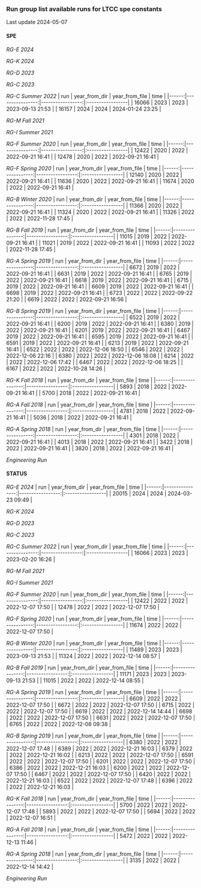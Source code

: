 
### Run group list available runs for LTCC spe constants

Last update 2024-05-07

#### SPE

*RG-E 2024*
 

*RG-K 2024*
 

*RG-D 2023*
 

*RG-C 2023*
 

*RG-C Summer 2022*
|   run |   year_from_dir |   year_from_file | time             |
|------:|----------------:|-----------------:|:-----------------|
| 16066 |            2023 |             2023 | 2023-09-13 21:53 |
| 16157 |            2024 |             2024 | 2024-01-24 23:25 | 

*RG-M Fall 2021*
 

*RG-I Summer 2021*
 

*RG-F Summer 2020*
|   run |   year_from_dir |   year_from_file | time             |
|------:|----------------:|-----------------:|:-----------------|
| 12422 |            2020 |             2022 | 2022-09-21 16:41 |
| 12478 |            2020 |             2022 | 2022-09-21 16:41 | 

*RG-F Spring 2020*
|   run |   year_from_dir |   year_from_file | time             |
|------:|----------------:|-----------------:|:-----------------|
| 12140 |            2020 |             2022 | 2022-09-21 16:41 |
| 11636 |            2020 |             2022 | 2022-09-21 16:41 |
| 11674 |            2020 |             2022 | 2022-09-21 16:41 | 

*RG-B Winter 2020*
|   run |   year_from_dir |   year_from_file | time             |
|------:|----------------:|-----------------:|:-----------------|
| 11366 |            2020 |             2022 | 2022-09-21 16:41 |
| 11324 |            2020 |             2022 | 2022-09-21 16:41 |
| 11326 |            2022 |             2022 | 2022-11-28 17:45 | 

*RG-B Fall 2019*
|   run |   year_from_dir |   year_from_file | time             |
|------:|----------------:|-----------------:|:-----------------|
| 11015 |            2019 |             2022 | 2022-09-21 16:41 |
| 11021 |            2019 |             2022 | 2022-09-21 16:41 |
| 11093 |            2022 |             2022 | 2022-11-28 17:45 | 

*RG-A Spring 2019*
|   run |   year_from_dir |   year_from_file | time             |
|------:|----------------:|-----------------:|:-----------------|
|  6672 |            2019 |             2022 | 2022-09-21 16:41 |
|  6631 |            2019 |             2022 | 2022-09-21 16:41 |
|  6765 |            2019 |             2022 | 2022-09-21 16:41 |
|  6618 |            2019 |             2022 | 2022-09-21 16:41 |
|  6715 |            2019 |             2022 | 2022-09-21 16:41 |
|  6609 |            2019 |             2022 | 2022-09-21 16:41 |
|  6698 |            2019 |             2022 | 2022-09-21 16:41 |
|  6723 |            2022 |             2022 | 2022-09-22 21:20 |
|  6619 |            2022 |             2022 | 2022-09-21 16:56 | 

*RG-B Spring 2019*
|   run |   year_from_dir |   year_from_file | time             |
|------:|----------------:|-----------------:|:-----------------|
|  6522 |            2019 |             2022 | 2022-09-21 16:41 |
|  6200 |            2019 |             2022 | 2022-09-21 16:41 |
|  6380 |            2019 |             2022 | 2022-09-21 16:41 |
|  6201 |            2019 |             2022 | 2022-09-21 16:41 |
|  6467 |            2019 |             2022 | 2022-09-21 16:41 |
|  6595 |            2019 |             2022 | 2022-09-21 16:41 |
|  6591 |            2019 |             2022 | 2022-09-21 16:41 |
|  6213 |            2019 |             2022 | 2022-09-21 16:41 |
|  6522 |            2022 |             2022 | 2022-12-06 18:50 |
|  6546 |            2022 |             2022 | 2022-12-06 22:16 |
|  6380 |            2022 |             2022 | 2022-12-06 18:08 |
|  6214 |            2022 |             2022 | 2022-12-06 17:42 |
|  6467 |            2022 |             2022 | 2022-12-06 18:25 |
|  6167 |            2022 |             2022 | 2022-10-28 14:26 | 

*RG-K Fall 2018*
|   run |   year_from_dir |   year_from_file | time             |
|------:|----------------:|-----------------:|:-----------------|
|  5893 |            2018 |             2022 | 2022-09-21 16:41 |
|  5700 |            2018 |             2022 | 2022-09-21 16:41 | 

*RG-A Fall 2018*
|   run |   year_from_dir |   year_from_file | time             |
|------:|----------------:|-----------------:|:-----------------|
|  4781 |            2018 |             2022 | 2022-09-21 16:41 |
|  5036 |            2018 |             2022 | 2022-09-21 16:41 | 

*RG-A Spring 2018*
|   run |   year_from_dir |   year_from_file | time             |
|------:|----------------:|-----------------:|:-----------------|
|  4301 |            2018 |             2022 | 2022-09-21 16:41 |
|  4013 |            2018 |             2022 | 2022-09-21 16:41 |
|  3422 |            2018 |             2022 | 2022-09-21 16:41 |
|  3820 |            2018 |             2022 | 2022-09-21 16:41 | 

*Engineering Run*
 

#### STATUS


*RG-E 2024*
|   run |   year_from_dir |   year_from_file | time             |
|------:|----------------:|-----------------:|:-----------------|
| 20015 |            2024 |             2024 | 2024-03-23 09:49 | 

*RG-K 2024*
 

*RG-D 2023*
 

*RG-C 2023*
 

*RG-C Summer 2022*
|   run |   year_from_dir |   year_from_file | time             |
|------:|----------------:|-----------------:|:-----------------|
| 16066 |            2023 |             2023 | 2023-02-20 16:26 | 

*RG-M Fall 2021*
 

*RG-I Summer 2021*
 

*RG-F Summer 2020*
|   run |   year_from_dir |   year_from_file | time             |
|------:|----------------:|-----------------:|:-----------------|
| 12422 |            2022 |             2022 | 2022-12-07 17:50 |
| 12478 |            2022 |             2022 | 2022-12-07 17:50 | 

*RG-F Spring 2020*
|   run |   year_from_dir |   year_from_file | time             |
|------:|----------------:|-----------------:|:-----------------|
| 11674 |            2022 |             2022 | 2022-12-07 17:50 | 

*RG-B Winter 2020*
|   run |   year_from_dir |   year_from_file | time             |
|------:|----------------:|-----------------:|:-----------------|
| 11489 |            2023 |             2023 | 2023-09-13 21:53 |
| 11324 |            2022 |             2022 | 2022-12-14 08:57 | 

*RG-B Fall 2019*
|   run |   year_from_dir |   year_from_file | time             |
|------:|----------------:|-----------------:|:-----------------|
| 11171 |            2023 |             2023 | 2023-09-13 21:53 |
| 11015 |            2022 |             2022 | 2022-12-14 08:55 | 

*RG-A Spring 2019*
|   run |   year_from_dir |   year_from_file | time             |
|------:|----------------:|-----------------:|:-----------------|
|  6609 |            2022 |             2022 | 2022-12-07 17:50 |
|  6672 |            2022 |             2022 | 2022-12-07 17:50 |
|  6715 |            2022 |             2022 | 2022-12-07 17:50 |
|  6619 |            2022 |             2022 | 2022-12-14 14:44 |
|  6698 |            2022 |             2022 | 2022-12-07 17:50 |
|  6631 |            2022 |             2022 | 2022-12-07 17:50 |
|  6765 |            2022 |             2022 | 2022-12-08 09:38 | 

*RG-B Spring 2019*
|   run |   year_from_dir |   year_from_file | time             |
|------:|----------------:|-----------------:|:-----------------|
|  6380 |            2022 |             2022 | 2022-12-07 17:48 |
|  6389 |            2022 |             2022 | 2022-12-21 16:03 |
|  6379 |            2022 |             2022 | 2022-12-21 16:02 |
|  6213 |            2022 |             2022 | 2022-12-07 17:50 |
|  6591 |            2022 |             2022 | 2022-12-07 17:50 |
|  6201 |            2022 |             2022 | 2022-12-07 17:50 |
|  6386 |            2022 |             2022 | 2022-12-21 16:03 |
|  6200 |            2022 |             2022 | 2022-12-07 17:50 |
|  6467 |            2022 |             2022 | 2022-12-07 17:50 |
|  6420 |            2022 |             2022 | 2022-12-21 16:03 |
|  6522 |            2022 |             2022 | 2022-12-07 17:48 |
|  6396 |            2022 |             2022 | 2022-12-21 16:03 | 

*RG-K Fall 2018*
|   run |   year_from_dir |   year_from_file | time             |
|------:|----------------:|-----------------:|:-----------------|
|  5700 |            2022 |             2022 | 2022-12-07 17:48 |
|  5893 |            2022 |             2022 | 2022-12-07 17:50 |
|  5694 |            2022 |             2022 | 2022-12-07 16:51 | 

*RG-A Fall 2018*
|   run |   year_from_dir |   year_from_file | time             |
|------:|----------------:|-----------------:|:-----------------|
|  5472 |            2022 |             2022 | 2022-12-13 11:46 | 

*RG-A Spring 2018*
|   run |   year_from_dir |   year_from_file | time             |
|------:|----------------:|-----------------:|:-----------------|
|  3135 |            2022 |             2022 | 2022-12-14 14:42 | 

*Engineering Run*
 
